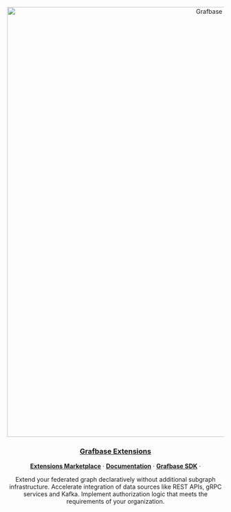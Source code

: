 <p align="center">
  <a href="https://grafbase.com/extensions">
    <img alt="Grafbase Extensions" src="https://github.com/user-attachments/assets/b4d8fd7c-8d10-4165-afe4-bb0810b20b5b" width="1000">
    <h3 align="center">Grafbase Extensions</h3>
  </a>
</p>

<p align="center">
  <a href="https://grafbase.com/extensions"><strong>Extensions Marketplace</strong></a> ·
  <a href="https://grafbase.com/docs/gateway/extensions"><strong>Documentation</strong></a> ·
  <a href="https://crates.io/crates/grafbase-sdk"><strong>Grafbase SDK</strong></a> ·
</p>

<p align="center">
    Extend your federated graph declaratively without additional subgraph infrastructure. Accelerate integration of data sources like REST APIs, gRPC services and Kafka. Implement authorization logic that meets the requirements of your organization.
</p>
